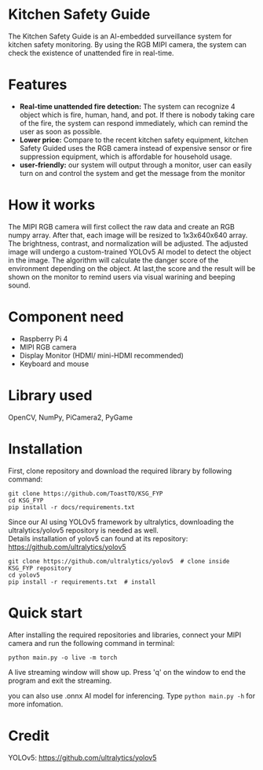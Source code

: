 # Kitchen Safety Guide <br>
The Kitchen Safety Guide is an AI-embedded surveillance system for kitchen safety monitoring. By using the RGB MIPI camera, the system can check the existence of unattended fire in real-time.

# Features
- **Real-time unattended fire detection:** The system can recognize 4 object which is fire, human, hand, and pot. If there is nobody taking care of the fire, the system can respond immediately, which can remind the user as soon as possible. <br>
- **Lower price:** Compare to the recent kitchen safety equipment, kitchen Safety Guided uses the RGB camera instead of expensive sensor or fire suppression equipment, which is affordable for household usage. <br>
- **user-friendly:** our system will output through a monitor, user can easily turn on and control the system and get the message from the monitor

# How it works
The MIPI RGB camera will first collect the raw data and create an RGB numpy array. After that, each image will be resized to 1x3x640x640 array. The brightness, contrast, and normalization will be adjusted. The adjusted image will undergo a custom-trained YOLOv5 AI model to detect the object in the image. The algorithm will calculate the danger score of the environment depending on the object. At last,the score and the result will be shown on the monitor to remind users via visual warining and beeping sound.

# Component need
- Raspberry Pi 4
- MIPI RGB camera
- Display Monitor (HDMI/ mini-HDMI recommended)
- Keyboard and mouse 

# Library used
OpenCV, NumPy, PiCamera2, PyGame

# Installation 
First, clone repository and download the required library by following command:
```
git clone https://github.com/ToastTO/KSG_FYP
cd KSG_FYP
pip install -r docs/requirements.txt
```
Since our AI using YOLOv5 framework by ultralytics, downloading the ultralytics/yolov5 repository is needed as well. <br>
Details installation of yolov5 can found at its repository: https://github.com/ultralytics/yolov5
```
git clone https://github.com/ultralytics/yolov5  # clone inside KSG_FYP repository
cd yolov5
pip install -r requirements.txt  # install
```

# Quick start
After installing the required repositories and libraries, connect your MIPI camera and run the following command in terminal:
```
python main.py -o live -m torch
```
A live streaming window will show up. Press 'q' on the window to end the program and exit the streaming.

you can also use .onnx AI model for inferencing. Type `python main.py -h` for more infomation.

# Credit 
YOLOv5: https://github.com/ultralytics/yolov5
